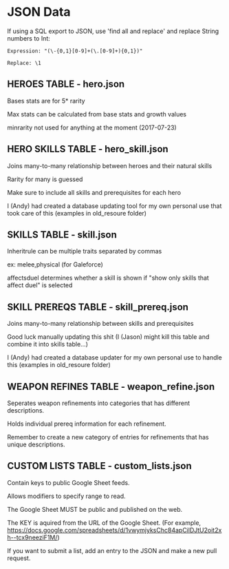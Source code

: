 # JSON Data

If using a SQL export to JSON, use 'find all and replace' and replace String numbers to Int: 

	Expression: "(\-{0,1}[0-9]+(\.[0-9]+){0,1})"
	
	Replace: \1

## HEROES TABLE - hero.json

Bases stats are for 5* rarity

Max stats can be calculated from base stats and growth values

minrarity not used for anything at the moment (2017-07-23)

## HERO SKILLS TABLE - hero_skill.json

Joins many-to-many relationship between heroes and their natural skills

Rarity for many is guessed

Make sure to include all skills and prerequisites for each hero

I (Andy) had created a database updating tool for my own personal use that took care of this (examples in old_resoure folder)

## SKILLS TABLE - skill.json

Inheritrule can be multiple traits separated by commas

ex: melee,physical (for Galeforce)

affectsduel determines whether a skill is shown if "show only skills that affect duel" is selected

## SKILL PREREQS TABLE - skill_prereq.json

Joins many-to-many relationship between skills and prerequisites

Good luck manually updating this shit (I (Jason) might kill this table and combine it into skills table...)

I (Andy) had created a database updater for my own personal use to handle this (examples in old_resoure folder)

## WEAPON REFINES TABLE - weapon_refine.json

Seperates weapon refinements into categories that has different descriptions.

Holds individual prereq information for each refinement.

Remember to create a new category of entries for refinements that has unique descriptions.

## CUSTOM LISTS TABLE - custom_lists.json

Contain keys to public Google Sheet feeds.

Allows modifiers to specify range to read.

The Google Sheet MUST be public and published on the web.

The KEY is aquired from the URL of the Google Sheet. (For example, https://docs.google.com/spreadsheets/d/1vwymjyksChc84apCilDJtU2oit2xh--tcx9neeziF1M/)

If you want to submit a list, add an entry to the JSON and make a new pull request.